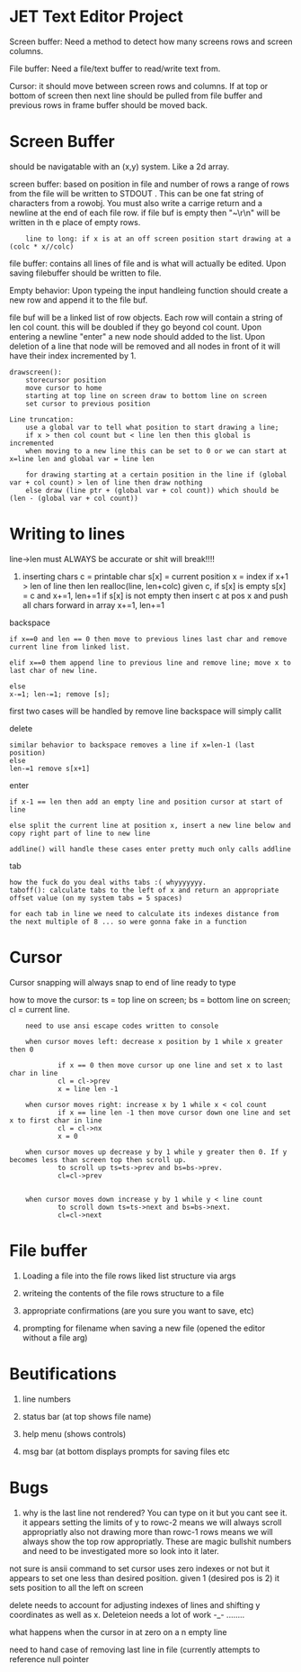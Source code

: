# JET Text Editor Project

Screen buffer: Need a method to detect how many screens rows and screen columns. 

File buffer: Need a file/text buffer to read/write text from.

Cursor: it should move between screen rows and columns. If at top or bottom of screen then next line should be pulled from file buffer and previous rows in frame buffer should be moved back.


# Screen Buffer
should be navigatable with an (x,y) system. Like a 2d array.

screen buffer: based on position in file and number of rows a range of rows from the file will be written to STDOUT
	       .  This can be one fat string of characters from a rowobj. You must also write a carrige return and
		a newline at the end of each file row. if file buf is empty then "~\r\n" will be written in th
		e place of empty rows.

		line to long: if x is at an off screen position start drawing at a (colc * x//colc)
				

file buffer: contains all lines of file and is what will actually be edited. Upon saving filebuffer should be
written to file.

Empty behavior: Upon typeing the input handleing function should create a new row and append it to
	     the file buf.

file buf will be a linked list of row objects. Each row will contain a string of len col count.
this will be doubled if they go beyond col count. Upon entering a newline "enter" a new node should
added to the list. Upon deletion of a line that node will be removed and all nodes in front of it
will have their index incremented by 1.	    

	drawscreen():
		storecursor position
		move cursor to home 
		starting at top line on screen draw to bottom line on screen
		set cursor to previous position

	Line truncation:
		use a global var to tell what position to start drawing a line;
		if x > then col count but < line len then this global is incremented 
		when moving to a new line this can be set to 0 or we can start at x=line len and global var = line len

		for drawing starting at a certain position in the line if (global var + col count) > len of line then draw nothing
		else draw (line ptr + (global var + col count)) which should be (len - (global var + col count))



# Writing to lines

line->len must ALWAYS be accurate or shit will break!!!!

1. inserting chars
	c = printable char
	s[x] = current position
	x = index
	if x+1 > len of line then len realloc(line, len+colc)
	given c, if s[x] is empty s[x] = c and x+=1, len+=1
		if s[x] is not empty then insert c at pos x and push all chars forward in array
		x+=1, len+=1

backspace

	if x==0 and len == 0 then move to previous lines last char and remove current line from linked list.

	elif x==0 them append line to previous line and remove line; move x to last char of new line.

	else
	x-=1; len-=1; remove [s];

first two cases will be handled by remove line backspace will simply callit

 delete

	similar behavior to backspace removes a line if x=len-1 (last position)
	else
	len-=1 remove s[x+1]


enter

	if x-1 == len then add an empty line and position cursor at start of line

	else split the current line at position x, insert a new line below and copy right part of line to new line

	addline() will handle these cases enter pretty much only calls addline

tab 

	how the fuck do you deal withs tabs :( whyyyyyyy.
	taboff(): calculate tabs to the left of x and return an appropriate offset value (on my system tabs = 5 spaces)
	
	for each tab in line we need to calculate its indexes distance from the next multiple of 8 ... so were gonna fake in a function


# Cursor
Cursor snapping will always snap to end of line ready to type

how to move the cursor: 
		ts = top line on screen; bs = bottom line on screen; cl = current line.

		need to use ansi escape codes written to console

		when cursor moves left: decrease x position by 1 while x greater then 0
				
				if x == 0 then move cursor up one line and set x to last char in line
				cl = cl->prev
				x = line len -1

		when cursor moves right: increase x by 1 while x < col count
				if x == line len -1 then move cursor down one line and set x to first char in line
				cl = cl->nx
				x = 0

		when cursor moves up decrease y by 1 while y greater then 0. If y becomes less than screen top then scroll up.
				to scroll up ts=ts->prev and bs=bs->prev.	
				cl=cl->prev
				

		when cursor moves down increase y by 1 while y < line count
				to scroll down ts=ts->next and bs=bs->next.	
				cl=cl->next


# File buffer
1. Loading a file into the file rows liked list structure via args

2. writeing the contents of the file rows structure to a file

3. appropriate confirmations (are you sure you want to save, etc)

4. prompting for filename when saving a new file (opened the editor without a file arg)



# Beutifications

1. line numbers

2. status bar (at top shows file name)

3. help menu (shows controls)

4. msg bar (at bottom displays prompts for saving files etc





# Bugs

1. why is the last line not rendered? You can type on it but you cant see it.
	it appears setting the limits of y to rowc-2 means we will always scroll appropriatly
	also not drawing more than rowc-1 rows means we will always show the top row appropriatly.
	These are magic bullshit numbers and need to be investigated more so look into it later.

not sure is ansii command to set cursor uses zero indexes or not but it appears to set one less than desired position. given 1 (desired pos is 2) it sets position to all the left on screen

delete needs to account for adjusting indexes of lines and shifting y coordinates as well as x. Deleteion needs a lot of work -_- ........

what happens when the cursor in at zero on a n empty line

need to hand case of removing last line in file (currently attempts to reference null pointer

